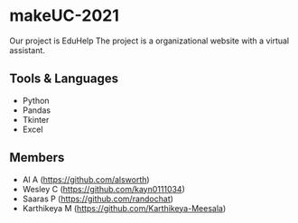 # makeUC-2021
Our project is EduHelp
The project is a organizational website with a virtual assistant.

## Tools & Languages
- Python
- Pandas
- Tkinter
- Excel

## Members
- Al A (https://github.com/alsworth)
- Wesley C (https://github.com/kayn0111034)
- Saaras P (https://github.com/randochat)
- Karthikeya M (https://github.com/Karthikeya-Meesala)
